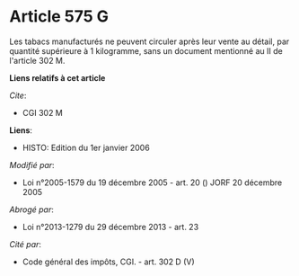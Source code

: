 # Article 575 G

Les tabacs manufacturés ne peuvent circuler après leur vente au détail, par quantité supérieure à 1 kilogramme, sans un
document mentionné au II de l'article 302 M.

**Liens relatifs à cet article**

_Cite_:

  - CGI 302 M

**Liens**:

  - HISTO: Edition du 1er janvier 2006

_Modifié par_:

  - Loi n°2005-1579 du 19 décembre 2005 - art. 20 () JORF 20 décembre 2005

_Abrogé par_:

  - Loi n°2013-1279 du 29 décembre 2013 - art. 23

_Cité par_:

  - Code général des impôts, CGI. - art. 302 D (V)
